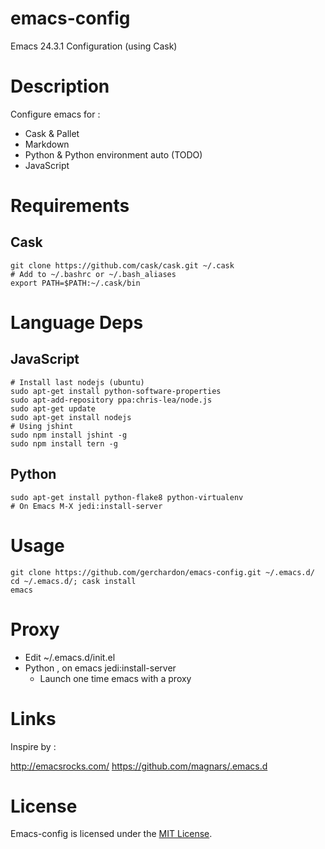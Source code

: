 # emacs-config

Emacs 24.3.1 Configuration (using Cask)

# Description

Configure emacs for :
 * Cask & Pallet
 * Markdown
 * Python & Python environment auto (TODO)
 * JavaScript

# Requirements

## Cask

    git clone https://github.com/cask/cask.git ~/.cask
    # Add to ~/.bashrc or ~/.bash_aliases
    export PATH=$PATH:~/.cask/bin

# Language Deps

## JavaScript

    # Install last nodejs (ubuntu)
    sudo apt-get install python-software-properties
    sudo apt-add-repository ppa:chris-lea/node.js
    sudo apt-get update
    sudo apt-get install nodejs
    # Using jshint
    sudo npm install jshint -g
    sudo npm install tern -g

## Python

    sudo apt-get install python-flake8 python-virtualenv
    # On Emacs M-X jedi:install-server

# Usage

    git clone https://github.com/gerchardon/emacs-config.git ~/.emacs.d/
    cd ~/.emacs.d/; cask install
    emacs

# Proxy

 * Edit ~/.emacs.d/init.el
 * Python , on emacs jedi:install-server
   * Launch one time emacs with a proxy


# Links

Inspire by :


http://emacsrocks.com/
https://github.com/magnars/.emacs.d

# License

Emacs-config is licensed under the [MIT License](http://www.opensource.org/licenses/mit-license.php).
